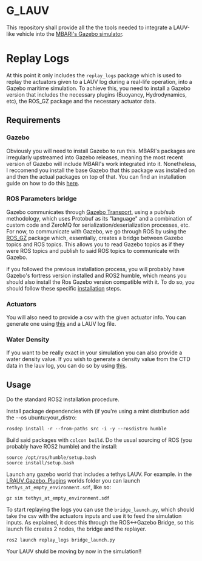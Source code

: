 # G_LAUV

This repository shall provide all the the tools needed to integrate a LAUV-like vehicle into the [MBARI's Gazebo simulator](https://github.com/osrf/lrauv). 

# Replay Logs
At this point it only includes the ```replay_logs``` package which is used to replay the actuators given to a LAUV log during a real-life operation, into a Gazebo maritime simulation. To achieve this, you need to install a Gazebo version that includes the necessary plugins (Buoyancy, Hydrodynamics, etc), the ROS_GZ package and the necessary actuator data. 

## Requirements

### Gazebo
Obviously you will need to install Gazebo to run this. MBARI's packages are irregularly upstreamed into Gazebo releases, meaning the most recent version of Gazebo will include MBARI's work integrated into it. Nonetheless, I reccomend you install the base Gazebo that this package was installed on and then the actual packages on top of that. You can find an installation guide on how to do this [here](https://github.com/osrf/lrauv/wiki/Installation#build-from-source). 

### ROS Parameters bridge

Gazebo communicates through [Gazebo Transport](https://gazebosim.org/api/transport/14/introduction.html), using a pub/sub methodology, which uses Protobuf as its "language" and a combination of custom code and ZeroMQ for serialization/deserialization processes, etc. For now, to communicate with Gazebo, we go through ROS by using the [ROS_GZ](https://github.com/gazebosim/ros_gz/tree/humble) package which, essentially, creates a bridge between Gazebo topics and ROS topics. This allows you to read Gazebo topics as if they were ROS topics and publish to said ROS topics to communicate with Gazebo. 

if you followed the previous installation process, you will probably have Gazebo's fortress version installed and ROS2 humble, which means you should also install the Ros Gazebo version compatible with it. To do so, you should follow these specific [installation](https://github.com/gazebosim/ros_gz/tree/humble) steps. 

### Actuators 

You will also need to provide a csv with the given actuator info. You can generate one using [this](https://github.com/LSTS/pyimclsts/tree/feature/extractAct) and a LAUV log file. 

### Water Density

If you want to be really exact in your simulation you can also provide a water density value. If you wish to generate a density value from the CTD data in the lauv log, you can do so by using [this](https://github.com/LSTS/pyimclsts).

## Usage

Do the standard ROS2 installation procedure.

Install package dependencies with (if you're using a mint distribution add the --os ubuntu:your_distro: 

```
rosdep install -r --from-paths src -i -y --rosdistro humble
```

Build said packages with ``colcon build``. Do the usual sourcing of ROS (you probably have ROS2 humble) and the install:
```
source /opt/ros/humble/setup.bash
source install/setup.bash
```

Launch any gazebo world that includes a tethys LAUV. For example. in the [LRAUV_Gazebo_Plugins](https://github.com/osrf/lrauv/tree/main/lrauv_gazebo_plugins) worlds folder you can launch ```tethys_at_empty_environment.sdf```, like so:
```
gz sim tethys_at_empty_environment.sdf
```

To start replaying the logs you can use the ``bridge_launch.py``, which should take the csv with the actuators inputs and use it to feed the simulation inputs. As explained, it does this through the ROS<->Gazebo Bridge, so this launch file creates 2 nodes, the bridge and the replayer.
```
ros2 launch replay_logs bridge_launch.py
```

Your LAUV shuld be moving by now in the simulation!! 

 




